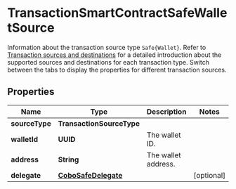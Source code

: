

# TransactionSmartContractSafeWalletSource

Information about the transaction source type `Safe{Wallet}`. Refer to [Transaction sources and destinations](https://www.cobo.com/developers/v2/guides/transactions/sources-and-destinations) for a detailed introduction about the supported sources and destinations for each transaction type.  Switch between the tabs to display the properties for different transaction sources. 

## Properties

| Name | Type | Description | Notes |
|------------ | ------------- | ------------- | -------------|
|**sourceType** | **TransactionSourceType** |  |  |
|**walletId** | **UUID** | The wallet ID. |  |
|**address** | **String** | The wallet address. |  |
|**delegate** | [**CoboSafeDelegate**](CoboSafeDelegate.md) |  |  [optional] |



